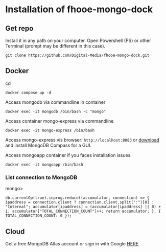 # Installation of fhooe-mongo-dock

## Get repo

Install it in any path on your computer.
Open Powershell (PS) or other Terminal (prompt may be different in this case).

```shell
git clone https://github.com/Digital-Media/fhooe-mongo-dock.git
```

## Docker

cd <path-to-fhooe-mongo-dock>
```
docker compose up -d
```
Access mongodb via commandline in container
```
docker exec -it mongodb /bin/bash -c "mongo"
```
Access container mongo-express via commandline
```
docker exec -it mongo-express /bin/bash
```
Access mongo-express vis browser: `http://localhost:8083`
or [download](https://www.mongodb.com/try/download/compass) and install MongoDB Compass for a GUI. 

Access mongoapp container if you faces installation issues.
```
docker exec -it mongoapp /bin/bash
```
### List connection to MongoDB 
mongo> 
  ```
  db.currentOp(true).inprog.reduce((accumulator, connection) => { ipaddress = connection.client ? connection.client.split(":")[0] : "Internal"; accumulator[ipaddress] = (accumulator[ipaddress] || 0) + 1; accumulator["TOTAL_CONNECTION_COUNT"]++; return accumulator; }, { TOTAL_CONNECTION_COUNT: 0 });
  ```
## Cloud

Get a free MongoDB Atlas account or sign in with Google [HERE](https://www.mongodb.com/cloud/atlas/register).
